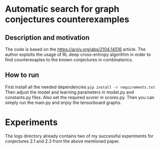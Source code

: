 # Automatic search for graph conjectures counterexamples

## Description and motivation
The code is based on the https://arxiv.org/abs/2104.14516 article. The author exploits the usage of RL deep cross-entropy algorithm in order to find counterexaples to the known conjectures in combinatorics.

## How to run
First install all the needed dependencies
```pip install -r requirements.txt```
Then adjust the model and learning parameters in model.py and constants.py files. Also set the required scorer in scores.py. Then you can simply run the main.py and enjoy the tensorboard graphs. 

# Experiments
The logs directory already contains two of my successful experiments for conjectures 2.1 and 2.3 from the above mentioned paper.
